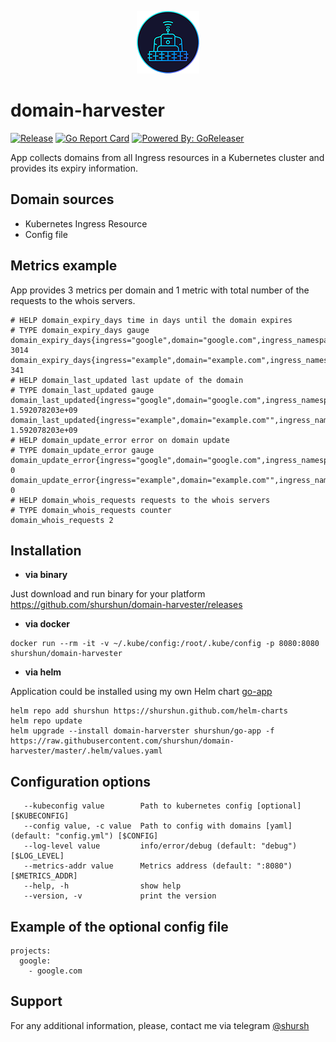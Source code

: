 <p align="center"><img src="images/logo.png" alt="domain-harvester"></p>

# domain-harvester

[![Release](https://img.shields.io/github/release/shurshun/domain-harvester.svg)](https://github.com/shurshun/domain-harvester/releases/latest)
[![Go Report Card](https://goreportcard.com/badge/github.com/shurshun/domain-harvester)](https://goreportcard.com/report/github.com/shurshun/domain-harvester)
[![Powered By: GoReleaser](https://img.shields.io/badge/powered%20by-goreleaser-blue.svg)](https://github.com/goreleaser)

App collects domains from all Ingress resources in a Kubernetes cluster and provides its expiry information.

## Domain sources

* Kubernetes Ingress Resource
* Config file

## Metrics example
App provides 3 metrics per domain and 1 metric with total number of the requests to the whois servers.

```
# HELP domain_expiry_days time in days until the domain expires
# TYPE domain_expiry_days gauge
domain_expiry_days{ingress="google",domain="google.com",ingress_namespace="google",fqdn="google.com",source="config"} 3014
domain_expiry_days{ingress="example",domain="example.com",ingress_namespace="default",fqdn="test.example.com",source="cluster"} 341
# HELP domain_last_updated last update of the domain
# TYPE domain_last_updated gauge
domain_last_updated{ingress="google",domain="google.com",ingress_namespace="google",fqdn="google.com",source="config"} 1.592078203e+09
domain_last_updated{ingress="example",domain="example.com"",ingress_namespace="default",fqdn="test.example.com",source="cluster"} 1.592078203e+09
# HELP domain_update_error error on domain update
# TYPE domain_update_error gauge
domain_update_error{ingress="google",domain="google.com",ingress_namespace="google",fqdn="google.com",source="config"} 0
domain_update_error{ingress="example",domain="example.com"",ingress_namespace="default",fqdn="test.example.com",source="cluster"} 0
# HELP domain_whois_requests requests to the whois servers
# TYPE domain_whois_requests counter
domain_whois_requests 2
```

## Installation

* **via binary**

Just download and run binary for your platform https://github.com/shurshun/domain-harvester/releases

* **via docker**

```
docker run --rm -it -v ~/.kube/config:/root/.kube/config -p 8080:8080 shurshun/domain-harvester
```

* **via helm**

Application could be installed using my own Helm chart [go-app](https://github.com/shurshun/go-app-chart)

```
helm repo add shurshun https://shurshun.github.com/helm-charts
helm repo update
helm upgrade --install domain-harverster shurshun/go-app -f https://raw.githubusercontent.com/shurshun/domain-harvester/master/.helm/values.yaml
```

## Configuration options

```
   --kubeconfig value        Path to kubernetes config [optional] [$KUBECONFIG]
   --config value, -c value  Path to config with domains [yaml] (default: "config.yml") [$CONFIG]
   --log-level value         info/error/debug (default: "debug") [$LOG_LEVEL]
   --metrics-addr value      Metrics address (default: ":8080") [$METRICS_ADDR]
   --help, -h                show help
   --version, -v             print the version
```

## Example of the optional config file

```
projects:
  google:
    - google.com

```

## Support

For any additional information, please, contact me via telegram [@shursh](https://t.me/shursh)

